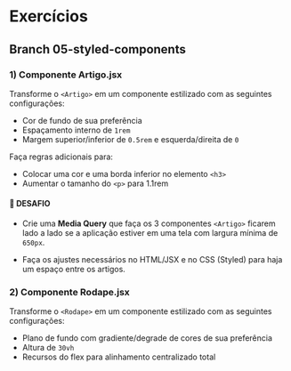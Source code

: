# Exercícios

## Branch 05-styled-components

### 1) Componente Artigo.jsx

Transforme o `<Artigo>` em um componente estilizado com as seguintes configurações:

- Cor de fundo de sua preferência
- Espaçamento interno de `1rem`
- Margem superior/inferior de `0.5rem` e esquerda/direita de `0`

Faça regras adicionais para:

- Colocar uma cor e uma borda inferior no elemento `<h3>`
- Aumentar o tamanho do `<p>` para 1.1rem

#### 📢 DESAFIO

- Crie uma **Media Query** que faça os 3 componentes `<Artigo>` ficarem lado a lado se a aplicação estiver em uma tela com largura mínima de `650px`.

- Faça os ajustes necessários no HTML/JSX e no CSS (Styled) para haja um espaço entre os artigos.

### 2) Componente Rodape.jsx

Transforme o `<Rodape>` em um componente estilizado com as seguintes configurações:

- Plano de fundo com gradiente/degrade de cores de sua preferência
- Altura de `30vh`
- Recursos do flex para alinhamento centralizado total
